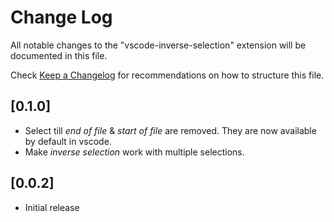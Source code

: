# Change Log

All notable changes to the "vscode-inverse-selection" extension will be documented in this file.

Check [Keep a Changelog](http://keepachangelog.com/) for recommendations on how to structure this file.

## [0.1.0]

- Select till _end of file_ & _start of file_ are removed. They are
  now available by default in vscode.
- Make _inverse selection_ work with multiple selections.

## [0.0.2]

- Initial release

